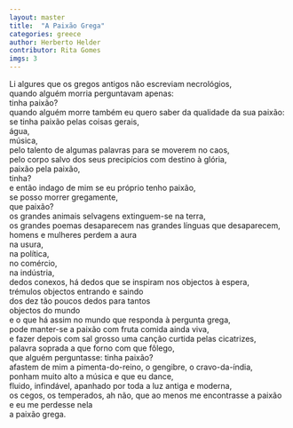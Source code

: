 ```yaml
---
layout: master
title:  "A Paixão Grega"
categories: greece
author: Herberto Helder
contributor: Rita Gomes
imgs: 3
---
```


Li algures que os gregos antigos não escreviam necrológios,  
quando alguém morria perguntavam apenas:  
tinha paixão?  
quando alguém morre também eu quero saber da qualidade da sua paixão:  
se tinha paixão pelas coisas gerais,  
água,  
música,  
pelo talento de algumas palavras para se moverem no caos,  
pelo corpo salvo dos seus precipícios com destino à glória,  
paixão pela paixão,  
tinha?  
e então indago de mim se eu próprio tenho paixão,  
se posso morrer gregamente,  
que paixão?  
os grandes animais selvagens extinguem-se na terra,  
os grandes poemas desaparecem nas grandes línguas que desaparecem,  
homens e mulheres perdem a aura  
na usura,  
na política,  
no comércio,  
na indústria,  
dedos conexos, há dedos que se inspiram nos objectos à espera,  
trémulos objectos entrando e saindo  
dos dez tão poucos dedos para tantos  
objectos do mundo  
e o que há assim no mundo que responda à pergunta grega,  
pode manter-se a paixão com fruta comida ainda viva,  
e fazer depois com sal grosso uma canção curtida pelas cicatrizes,  
palavra soprada a que forno com que fôlego,  
que alguém perguntasse: tinha paixão?  
afastem de mim a pimenta-do-reino, o gengibre, o cravo-da-índia,  
ponham muito alto a música e que eu dance,  
fluido, infindável, apanhado por toda a luz antiga e moderna,  
os cegos, os temperados, ah não, que ao menos me encontrasse a paixão  
e eu me perdesse nela  
a paixão grega.  
  

